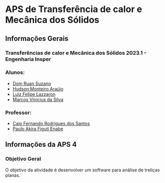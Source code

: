 <h1>APS de Transferência de calor e Mecânica dos Sólidos</h1>

<h2>Informações Gerais</h2>

<h3>Transferências de calor e Mecânica dos Sólidos 2023.1 - Engenharia Insper</h3>

<h3>Alunos:</h3>
<ul>
  <li><a href=https://www.linkedin.com/in/dom-ruan-suzano-6561311a0/>Dom Ruan Suzano</a></li>
  <li><a href=https://www.linkedin.com/in/hudson-m-ara%C3%BAjo/>Hudson Monteiro Araújo</a></li>
  <li><a href=https://www.linkedin.com/in/luiz-felipe-lazzaron/>Luiz Felipe Lazzaron</a></li>
  <li><a href=https://www.linkedin.com/in/marcosvinis/>Marcos Vinícius da Silva</a></li>
</ul>

<h3>Professor:</h3> 
<ul>
  <li><a href=https://www.linkedin.com/in/caiorodrigs/>Caio Fernando Rodrigues dos Santos</a></li>
  <li><a href=https://www.linkedin.com/in/paulo-akira-enabe-732973172/>Paulo Akira Figuti Enabe</a></li>
</ul>

<h2>Informações da APS 4</h2>

<h3>Objetivo Geral</h3>
<p>
O objetivo da atividade é desenvolver um software para análise de treliças planas.
</p>
